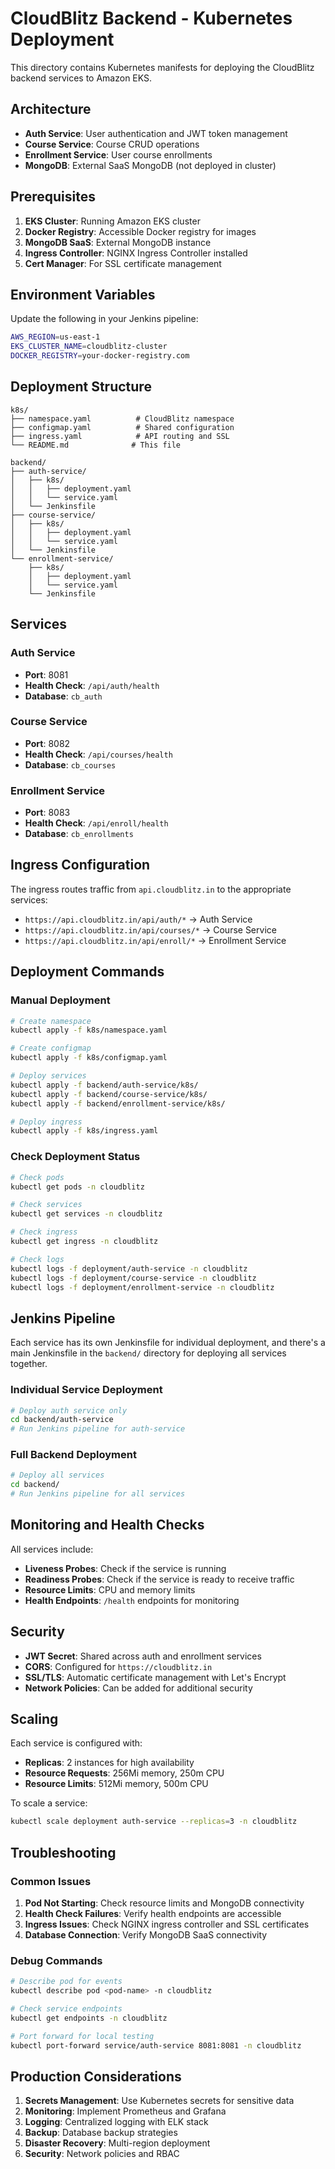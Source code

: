 # CloudBlitz Backend - Kubernetes Deployment

This directory contains Kubernetes manifests for deploying the CloudBlitz backend services to Amazon EKS.

## Architecture

- **Auth Service**: User authentication and JWT token management
- **Course Service**: Course CRUD operations
- **Enrollment Service**: User course enrollments
- **MongoDB**: External SaaS MongoDB (not deployed in cluster)

## Prerequisites

1. **EKS Cluster**: Running Amazon EKS cluster
2. **Docker Registry**: Accessible Docker registry for images
3. **MongoDB SaaS**: External MongoDB instance
4. **Ingress Controller**: NGINX Ingress Controller installed
5. **Cert Manager**: For SSL certificate management

## Environment Variables

Update the following in your Jenkins pipeline:

```bash
AWS_REGION=us-east-1
EKS_CLUSTER_NAME=cloudblitz-cluster
DOCKER_REGISTRY=your-docker-registry.com
```

## Deployment Structure

```
k8s/
├── namespace.yaml          # CloudBlitz namespace
├── configmap.yaml          # Shared configuration
├── ingress.yaml            # API routing and SSL
└── README.md              # This file

backend/
├── auth-service/
│   ├── k8s/
│   │   ├── deployment.yaml
│   │   └── service.yaml
│   └── Jenkinsfile
├── course-service/
│   ├── k8s/
│   │   ├── deployment.yaml
│   │   └── service.yaml
│   └── Jenkinsfile
└── enrollment-service/
    ├── k8s/
    │   ├── deployment.yaml
    │   └── service.yaml
    └── Jenkinsfile
```

## Services

### Auth Service
- **Port**: 8081
- **Health Check**: `/api/auth/health`
- **Database**: `cb_auth`

### Course Service
- **Port**: 8082
- **Health Check**: `/api/courses/health`
- **Database**: `cb_courses`

### Enrollment Service
- **Port**: 8083
- **Health Check**: `/api/enroll/health`
- **Database**: `cb_enrollments`

## Ingress Configuration

The ingress routes traffic from `api.cloudblitz.in` to the appropriate services:

- `https://api.cloudblitz.in/api/auth/*` → Auth Service
- `https://api.cloudblitz.in/api/courses/*` → Course Service
- `https://api.cloudblitz.in/api/enroll/*` → Enrollment Service

## Deployment Commands

### Manual Deployment

```bash
# Create namespace
kubectl apply -f k8s/namespace.yaml

# Create configmap
kubectl apply -f k8s/configmap.yaml

# Deploy services
kubectl apply -f backend/auth-service/k8s/
kubectl apply -f backend/course-service/k8s/
kubectl apply -f backend/enrollment-service/k8s/

# Deploy ingress
kubectl apply -f k8s/ingress.yaml
```

### Check Deployment Status

```bash
# Check pods
kubectl get pods -n cloudblitz

# Check services
kubectl get services -n cloudblitz

# Check ingress
kubectl get ingress -n cloudblitz

# Check logs
kubectl logs -f deployment/auth-service -n cloudblitz
kubectl logs -f deployment/course-service -n cloudblitz
kubectl logs -f deployment/enrollment-service -n cloudblitz
```

## Jenkins Pipeline

Each service has its own Jenkinsfile for individual deployment, and there's a main Jenkinsfile in the `backend/` directory for deploying all services together.

### Individual Service Deployment
```bash
# Deploy auth service only
cd backend/auth-service
# Run Jenkins pipeline for auth-service
```

### Full Backend Deployment
```bash
# Deploy all services
cd backend/
# Run Jenkins pipeline for all services
```

## Monitoring and Health Checks

All services include:
- **Liveness Probes**: Check if the service is running
- **Readiness Probes**: Check if the service is ready to receive traffic
- **Resource Limits**: CPU and memory limits
- **Health Endpoints**: `/health` endpoints for monitoring

## Security

- **JWT Secret**: Shared across auth and enrollment services
- **CORS**: Configured for `https://cloudblitz.in`
- **SSL/TLS**: Automatic certificate management with Let's Encrypt
- **Network Policies**: Can be added for additional security

## Scaling

Each service is configured with:
- **Replicas**: 2 instances for high availability
- **Resource Requests**: 256Mi memory, 250m CPU
- **Resource Limits**: 512Mi memory, 500m CPU

To scale a service:
```bash
kubectl scale deployment auth-service --replicas=3 -n cloudblitz
```

## Troubleshooting

### Common Issues

1. **Pod Not Starting**: Check resource limits and MongoDB connectivity
2. **Health Check Failures**: Verify health endpoints are accessible
3. **Ingress Issues**: Check NGINX ingress controller and SSL certificates
4. **Database Connection**: Verify MongoDB SaaS connectivity

### Debug Commands

```bash
# Describe pod for events
kubectl describe pod <pod-name> -n cloudblitz

# Check service endpoints
kubectl get endpoints -n cloudblitz

# Port forward for local testing
kubectl port-forward service/auth-service 8081:8081 -n cloudblitz
```

## Production Considerations

1. **Secrets Management**: Use Kubernetes secrets for sensitive data
2. **Monitoring**: Implement Prometheus and Grafana
3. **Logging**: Centralized logging with ELK stack
4. **Backup**: Database backup strategies
5. **Disaster Recovery**: Multi-region deployment
6. **Security**: Network policies and RBAC

